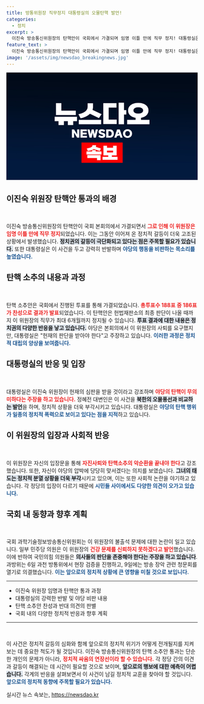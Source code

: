 ```yaml
---
title: 방통위원장 직무정지 대통령실의 오물탄핵 발언!
categories:
  - 정치
excerpt: >
  이진숙 방송통신위원장의 탄핵안이 국회에서 가결되며 임명 이틀 만에 직무 정지! 대통령실은 야당의 탄핵을 오물 탄핵으로 비판하고, 이 위원장은 헌재의 판단을 기다린다고 강력 반발. 과연 이들의 다음 행보는?
feature_text: >
  이진숙 방송통신위원장의 탄핵안이 국회에서 가결되며 임명 이틀 만에 직무 정지! 대통령실은 야당의 탄핵을 오물 탄핵으로 비판하고, 이 위원장은 헌재의 판단을 기다린다고 강력 반발. 과연 이들의 다음 행보는?
image: '/assets/img/newsdao_breakingnews.jpg'
---
```


<p><img src="/assets/img/newsdao_breakingnews.jpg" alt="cryptoinkorea 속보" /></p>

<h2 data-ke-size="size26">이진숙 위원장 탄핵안 통과의 배경</h2>

<p data-ke-size="size16">&nbsp;</p>

<p>이진숙 방송통신위원장의 탄핵안이 국회 본회의에서 가결되면서 <b><span style="color: #ee2323;">그로 인해 이 위원장은 임명 이틀 만에 직무 정지</span></b>되었습니다. 이는 그동안 이어져 온 정치적 갈등이 더욱 고조된 상황에서 발생했습니다. <b><span style="background-color: #21538527;">정치권의 갈등이 극단화되고 있다는 점은 주목할 필요가 있습니다.</span></b> 또한 대통령실은 이 사건을 두고 강력히 반발하며 <b><span style="color: #1a5490;">야당의 행동을 비판하는 목소리를 높였습니다.</span></b> </p>

<h2 data-ke-size="size26">탄핵 소추의 내용과 과정</h2>

<p data-ke-size="size16">&nbsp;</p>

<p>탄핵 소추안은 국회에서 진행된 투표를 통해 가결되었습니다. <b><span style="color: #ee2323;">총투표수 188표 중 186표가 찬성으로 결과가 발표</span></b>되었습니다. 이 탄핵안은 헌법재판소의 최종 판단이 나올 때까지 이 위원장의 직무가 최대 6개월까지 정지될 수 있습니다. <b><span style="background-color: #21538527;">투표 결과에 대한 내용은 정치권의 다양한 반응을 낳고 있습니다.</span></b> 야당은 본회의에서 이 위원장의 사퇴를 요구했지만, 대통령실은 "헌재의 판단을 받아야 한다"고 주장하고 있습니다. <b><span style="color: #1a5490;">이러한 과정은 정치적 대립의 양상을 보여줍니다.</span></b></p>

<h2 data-ke-size="size26">대통령실의 반응 및 입장</h2>

<p data-ke-size="size16">&nbsp;</p>

<p>대통령실은 이진숙 위원장이 헌재의 심판을 받을 것이라고 강조하며 <b><span style="color: #ee2323;">야당의 탄핵이 무의미하다는 주장을 하고 있습니다.</span></b> 정혜전 대변인은 이 사건을 <b><span style="background-color: #21538527;">북한의 오물풍선과 비교하는 발언</span></b>을 하며, 정치적 상황을 더욱 부각시키고 있습니다. 대통령실은 <b><span style="color: #1a5490;">야당의 탄핵 행위가 일종의 정치적 폭력으로 보이고 있다는 점을 지적</span></b>하고 있습니다.</p>

<h2 data-ke-size="size26">이 위원장의 입장과 사회적 반응</h2>

<p data-ke-size="size16">&nbsp;</p>

<p>이 위원장은 자신의 입장문을 통해 <b><span style="color: #ee2323;">자진사퇴와 탄핵소추의 악순환을 끝내야 한다</span></b>고 강조했습니다. 또한, 자신이 야당의 압박에 당당히 맞서겠다는 의지를 보였습니다. <b><span style="background-color: #21538527;">그녀의 태도는 정치적 분열 상황을 더욱 부각</span></b>시키고 있으며, 이는 또한 사회적 논란을 야기하고 있습니다. 각 정당의 입장이 다르기 때문에 <b><span style="color: #1a5490;">시민들 사이에서도 다양한 의견이 오가고 있습니다.</span></b></p>

<h2 data-ke-size="size26">국회 내 동향과 향후 계획</h2>

<p data-ke-size="size16">&nbsp;</p>

<p>국회 과학기술정보방송통신위원회는 이 위원장의 불출석 문제에 대한 논란이 일고 있습니다. 일부 민주당 의원은 이 위원장의 <b><span style="color: #ee2323;">건강 문제를 신뢰하지 못하겠다고 발언</span></b>했습니다. 이에 반하여 국민의힘 의원들은 <b><span style="background-color: #21538527;">의사들의 판단을 존중해야 한다는 주장을 하고 있습니다</span></b>. 과방위는 6일 과천 방통위에서 현장 검증을 진행하고, 9일에는 방송 장악 관련 청문회를 열기로 의결했습니다. <b><span style="color: #1a5490;">이는 앞으로의 정치적 상황에 큰 영향을 미칠 것으로 보입니다.</span></b></p>

<hr>

<ul>
  <li>이진숙 위원장 임명과 탄핵안 통과 과정</li>
  <li>대통령실의 강력한 반발 및 야당 비판 내용</li>
  <li>탄핵 소추안 찬성과 반대 의견의 판별</li>
  <li>국회 내의 다양한 정치적 반응과 향후 계획</li>
</ul>

<hr>

<p data-ke-size="size16">&nbsp;</p>

<p>이 사건은 정치적 갈등의 심화와 함께 앞으로의 정치적 위기가 어떻게 전개될지를 지켜보는 데 중요한 척도가 될 것입니다. 이진숙 방송통신위원장의 탄핵 소추안 통과는 단순한 개인의 문제가 아니라, <b><span style="color: #ee2323;">정치적 싸움의 연장선이라 할 수 있습니다.</span></b> 각 정당 간의 이견과 갈등이 해결되는 데 시간이 필요할 것으로 보이며, <b><span style="background-color: #21538527;">앞으로의 행보에 대한 예측이 어렵습니다.</span></b> 각계의 반응을 살펴보면서 이 사건이 남길 정치적 교훈을 찾아야 할 것입니다. <b><span style="color: #1a5490;">앞으로의 정치적 동향에 주목할 필요가 있습니다.</span></b></p>
실시간 뉴스 속보는, <a href="https://newsdao.kr" rel="dofollow">https://newsdao.kr</a>


